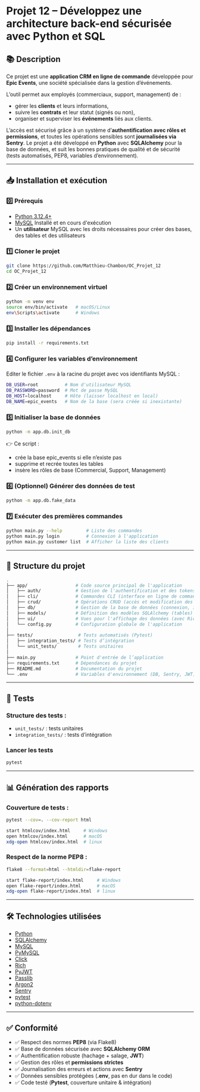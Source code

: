 # Projet 12 – Développez une architecture back-end sécurisée avec Python et SQL

## 📚 Description

Ce projet est une **application CRM en ligne de commande** développée pour **Epic Events**, une société spécialisée dans la gestion d’événements.

L’outil permet aux employés (commerciaux, support, management) de :

* gérer les **clients** et leurs informations,
* suivre les **contrats** et leur statut (signés ou non),
* organiser et superviser les **événements** liés aux clients.

L’accès est sécurisé grâce à un système d’**authentification avec rôles et permissions**, et toutes les opérations sensibles sont **journalisées via Sentry**.
Le projet a été développé en **Python** avec **SQLAlchemy** pour la base de données, et suit les bonnes pratiques de qualité et de sécurité (tests automatisés, PEP8, variables d’environnement).

---

## 📥 Installation et exécution

### 0️⃣ Prérequis

- [Python 3.12.4+](https://www.python.org/downloads/)
- [MySQL](https://dev.mysql.com/downloads/installer/) Installé et en cours d'exécution
- Un **utilisateur** MySQL avec les droits nécessaires pour créer des bases, des tables et des utilisateurs

### 1️⃣ Cloner le projet
```bash
git clone https://github.com/Matthieu-Chambon/OC_Projet_12
cd OC_Projet_12
```

### 2️⃣ Créer un environnement virtuel

```bash
python -m venv env
source env/bin/activate   # macOS/Linux
env\Scripts\activate      # Windows
```

### 3️⃣ Installer les dépendances

```bash
pip install -r requirements.txt
```

### 4️⃣ Configurer les variables d’environnement

Editer le fichier `.env` à la racine du projet avec vos identifiants MySQL :

```bash
DB_USER=root          # Nom d'utilisateur MySQL
DB_PASSWORD=password  # Mot de passe MySQL
DB_HOST=localhost     # Hôte (laisser localhost en local)
DB_NAME=epic_events   # Nom de la base (sera créée si inexistante)
```

### 5️⃣ Initialiser la base de données

```bash
python -m app.db.init_db
```

👉 Ce script :

* crée la base epic_events si elle n’existe pas
* supprime et recrée toutes les tables
* insère les rôles de base (Commercial, Support, Management)

### 6️⃣ (Optionnel) Générer des données de test

```cmd
python -m app.db.fake_data
```

### 7️⃣ Exécuter des premières commandes

```bash
python main.py --help         # Liste des commandes
python main.py login          # Connexion à l'application
python main.py customer list  # Afficher la liste des clients
```

---

## 📂 Structure du projet

```bash
.
├── app/                  # Code source principal de l'application
│   ├── auth/             # Gestion de l'authentification et des tokens
│   ├── cli/              # Commandes CLI (interface en ligne de commande)
│   ├── crud/             # Opérations CRUD (accès et modification des données)
│   ├── db/               # Gestion de la base de données (connexion, init, données de test)
│   ├── models/           # Définition des modèles SQLAlchemy (tables)
│   ├── ui/               # Vues pour l'affichage des données (avec Rich)
│   └── config.py         # Configuration globale de l'application
│
├── tests/                 # Tests automatisés (Pytest)
│   ├── integration_tests/ # Tests d’intégration
│   └── unit_tests/        # Tests unitaires
│
├── main.py               # Point d'entrée de l’application
├── requirements.txt      # Dépendances du projet
├── README.md             # Documentation du projet
└── .env                  # Variables d'environnement (DB, Sentry, JWT)
```

---

## 🧪 Tests

### Structure des tests :

* `unit_tests/` : tests unitaires
* `integration_tests/` : tests d’intégration

### Lancer les tests

```bash
pytest
```

---

## 📊 Génération des rapports

### Couverture de tests :

```bash
pytest --cov=. --cov-report html

start htmlcov/index.html     # Windows
open htmlcov/index.html      # macOS
xdg-open htmlcov/index.html  # linux

```

### Respect de la norme PEP8 :

```bash
flake8 --format=html --htmldir=flake-report

start flake-report/index.html     # Windows
open flake-report/index.html      # macOS
xdg-open flake-report/index.html  # linux
```

---

## 🛠️ Technologies utilisées

* [Python](https://www.python.org/)  
* [SQLAlchemy](https://www.sqlalchemy.org/)   
* [MySQL](https://www.mysql.com/)  
* [PyMySQL](https://pymysql.readthedocs.io/)  
* [Click](https://click.palletsprojects.com/)  
* [Rich](https://rich.readthedocs.io/)  
* [PyJWT](https://pyjwt.readthedocs.io/)  
* [Passlib](https://passlib.readthedocs.io/)  
* [Argon2](https://argon2-cffi.readthedocs.io/)  
* [Sentry](https://docs.sentry.io/platforms/python/)  
* [pytest](https://docs.pytest.org/)  
* [python-dotenv](https://saurabh-kumar.com/python-dotenv/)  

---

## ✅ Conformité

* ✅ Respect des normes **PEP8** (via Flake8)
* ✅ Base de données sécurisée avec **SQLAlchemy ORM**
* ✅ Authentification robuste (hachage + salage, **JWT**)
* ✅ Gestion des rôles et **permissions strictes**
* ✅ Journalisation des erreurs et actions avec **Sentry**
* ✅ Données sensibles protégées (**.env**, pas en dur dans le code)
* ✅ Code testé (**Pytest**, couverture unitaire & intégration)